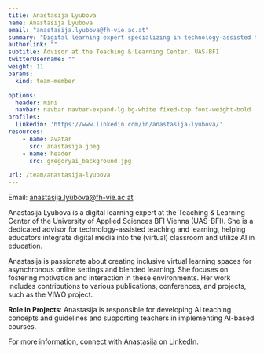 ```yaml
---
title: Anastasija Lyubova
name: Anastasija Lyubova
email: "anastasija.lyubova@fh-vie.ac.at"
summary: "Digital learning expert specializing in technology-assisted teaching, AI in education, and inclusive virtual learning spaces."
authorlink: ""
subtitle: Advisor at the Teaching & Learning Center, UAS-BFI
twitterUsername: ""
weight: 11
params:
  kind: team-member

options:
  header: mini
  navbar: navbar navbar-expand-lg bg-white fixed-top font-weight-bold
profiles:
  linkedin: 'https://www.linkedin.com/in/anastasija-lyubova/'
resources:
    - name: avatar
      src: anastasija.jpeg
    - name: header
      src: gregoryai_background.jpg

url: /team/anastasija-lyubova
---
```

Email: <anastasija.lyubova@fh-vie.ac.at>

Anastasija Lyubova is a digital learning expert at the Teaching & Learning Center of the University of Applied Sciences BFI Vienna (UAS-BFI). She is a dedicated advisor for technology-assisted teaching and learning, helping educators integrate digital media into the (virtual) classroom and utilize AI in education. 

Anastasija is passionate about creating inclusive virtual learning spaces for asynchronous online settings and blended learning. She focuses on fostering motivation and interaction in these environments. Her work includes contributions to various publications, conferences, and projects, such as the VIWO project.

**Role in Projects**:
Anastasija is responsible for developing AI teaching concepts and guidelines and supporting teachers in implementing AI-based courses.

For more information, connect with Anastasija on [LinkedIn](https://www.linkedin.com/in/anastasija-lyubova/).
